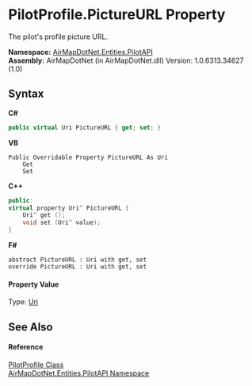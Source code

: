 # PilotProfile.PictureURL Property 
 

The pilot's profile picture URL.

**Namespace:**&nbsp;<a href="0d970c8d-7816-99ce-6d9c-4810117e3c52">AirMapDotNet.Entities.PilotAPI</a><br />**Assembly:**&nbsp;AirMapDotNet (in AirMapDotNet.dll) Version: 1.0.6313.34627 (1.0)

## Syntax

**C#**<br />
``` C#
public virtual Uri PictureURL { get; set; }
```

**VB**<br />
``` VB
Public Overridable Property PictureURL As Uri
	Get
	Set
```

**C++**<br />
``` C++
public:
virtual property Uri^ PictureURL {
	Uri^ get ();
	void set (Uri^ value);
}
```

**F#**<br />
``` F#
abstract PictureURL : Uri with get, set
override PictureURL : Uri with get, set
```


#### Property Value
Type: <a href="http://msdn2.microsoft.com/en-us/library/txt7706a" target="_blank">Uri</a>

## See Also


#### Reference
<a href="e8860229-3730-f208-e6da-090af68e86a5">PilotProfile Class</a><br /><a href="0d970c8d-7816-99ce-6d9c-4810117e3c52">AirMapDotNet.Entities.PilotAPI Namespace</a><br />